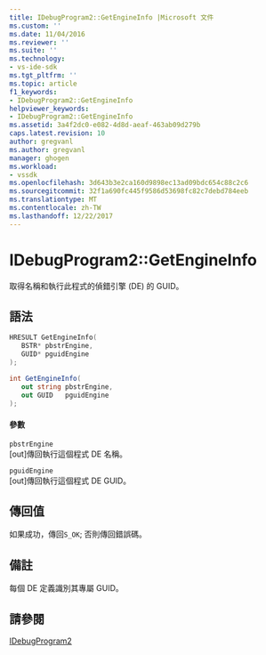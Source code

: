 ```yaml
---
title: IDebugProgram2::GetEngineInfo |Microsoft 文件
ms.custom: ''
ms.date: 11/04/2016
ms.reviewer: ''
ms.suite: ''
ms.technology:
- vs-ide-sdk
ms.tgt_pltfrm: ''
ms.topic: article
f1_keywords:
- IDebugProgram2::GetEngineInfo
helpviewer_keywords:
- IDebugProgram2::GetEngineInfo
ms.assetid: 3a4f2dc0-e082-4d8d-aeaf-463ab09d279b
caps.latest.revision: 10
author: gregvanl
ms.author: gregvanl
manager: ghogen
ms.workload:
- vssdk
ms.openlocfilehash: 3d643b3e2ca160d9898ec13ad09bdc654c88c2c6
ms.sourcegitcommit: 32f1a690fc445f9586d53698fc82c7debd784eeb
ms.translationtype: MT
ms.contentlocale: zh-TW
ms.lasthandoff: 12/22/2017
---
```

# <a name="idebugprogram2getengineinfo"></a>IDebugProgram2::GetEngineInfo
取得名稱和執行此程式的偵錯引擎 (DE) 的 GUID。  
  
## <a name="syntax"></a>語法  
  
```cpp  
HRESULT GetEngineInfo(   
   BSTR* pbstrEngine,  
   GUID* pguidEngine  
);  
```  
  
```csharp  
int GetEngineInfo(   
   out string pbstrEngine,  
   out GUID   pguidEngine  
);  
```  
  
#### <a name="parameters"></a>參數  
 `pbstrEngine`  
 [out]傳回執行這個程式 DE 名稱。  
  
 `pguidEngine`  
 [out]傳回執行這個程式 DE GUID。  
  
## <a name="return-value"></a>傳回值  
 如果成功，傳回`S_OK`; 否則傳回錯誤碼。  
  
## <a name="remarks"></a>備註  
 每個 DE 定義識別其專屬 GUID。  
  
## <a name="see-also"></a>請參閱  
 [IDebugProgram2](../../../extensibility/debugger/reference/idebugprogram2.md)